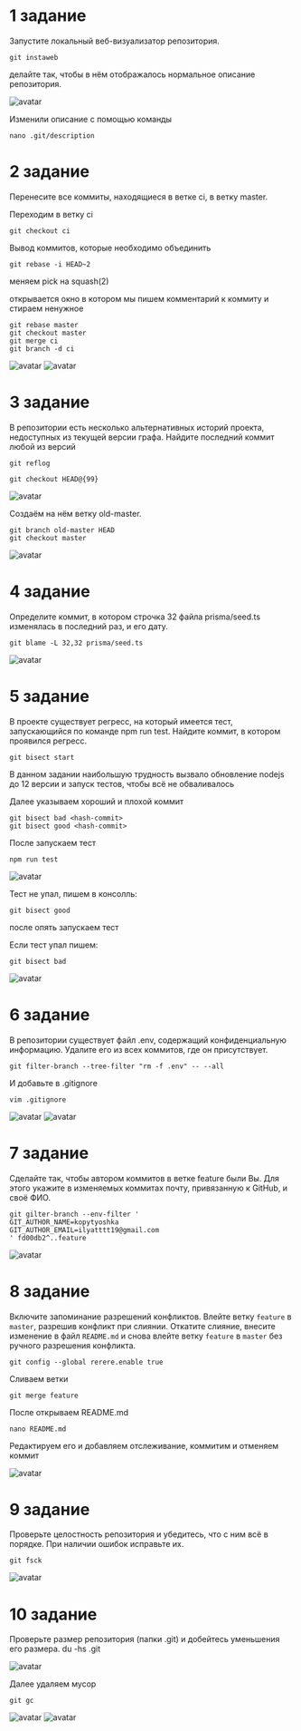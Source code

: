 # 1 задание
Запустите локальный веб-визуализатор репозитория.

    git instaweb
делайте так, чтобы в нём отображалось нормальное описание репозитория.

![avatar](/images/task-t.jpg)

Изменили описание с помощью команды

    nano .git/description

# 2 задание
Перенесите все коммиты, находящиеся в ветке ci, в ветку master.


Переходим в ветку ci

    git checkout ci

Вывод коммитов, которые необходимо объединить

    git rebase -i HEAD~2

меняем pick на squash(2)

открывается окно в котором мы пишем комментарий к коммиту и стираем ненужное


    git rebase master 
    git checkout master 
    git merge ci 
    git branch -d ci 

![avatar](/images/task-2.1.jpg)
![avatar](/images/task-2.2.jpg)

# 3 задание

В репозитории есть несколько альтернативных историй проекта, недоступных из текущей версии графа. Найдите последний коммит любой из версий

    git reflog

    git checkout HEAD@{99}

![avatar](/images/task-3.1.jpg)

Создаём на нём ветку old-master.

    git branch old-master HEAD
    git checkout master 


![avatar](/images/task-3.2.jpg)

# 4 задание
Определите коммит, в котором строчка 32 файла prisma/seed.ts изменялась в последний раз, и его дату.

    git blame -L 32,32 prisma/seed.ts

![avatar](/images/task-4.jpg)

# 5 задание
В проекте существует регресс, на который имеется тест, запускающийся по команде npm run test. Найдите коммит, в котором проявился регресс.

    git bisect start 

В данном задании наибольшую трудность вызвало обновление nodejs до 12 версии и запуск тестов, чтобы всё не обваливалось

Далее указываем хороший и плохой коммит

    git bisect bad <hash-commit>
    git bisect good <hash-commit>

После запускаем тест

    npm run test 

![avatar](/images/task-5.1.jpg)

Тест не упал, пишем в консолль:

    git bisect good 

после опять запускаем тест

Если тест упал пишем:

    git bisect bad 

![avatar](/images/task-5.3.jpg)


# 6 задание

В репозитории существует файл .env, содержащий конфиденциальную информацию. Удалите его из всех коммитов, где он присутствует.

    git filter-branch --tree-filter "rm -f .env" -- --all

И добавьте в .gitignore

    vim .gitignore 

![avatar](/images/task-6.1.jpg)
![avatar](/images/task-6.jpg)

# 7 задание

Сделайте так, чтобы автором коммитов в ветке feature были Вы. Для этого укажите в изменяемых коммитах почту, привязанную к GitHub, и своё ФИО.

    git gilter-branch --env-filter '
    GIT_AUTHOR_NAME=kopytyoshka
    GIT_AUTHOR_EMAIL=ilyatttt19@gmail.com
    ' fd00db2^..feature 

![avatar](/images/task-7.jpg)


# 8 задание
Включите запоминание разрешений конфликтов. Влейте ветку `feature` в `master`, разрешив конфликт при слиянии. Откатите слияние, внесите изменение в файл `README.md` и снова влейте ветку `feature` в `master` без ручного разрешения конфликта.

    git config --global rerere.enable true

Cливаем ветки

    git merge feature

После открываем README.md

    nano README.md 

Редактируем его и добавляем отслеживание, коммитим и отменяем коммит

![avatar](/images/task-8.1.jpg)

# 9 задание
Проверьте целостность репозитория и убедитесь, что с ним всё в порядке. При наличии ошибок исправьте их.

    git fsck 

![avatar](/images/task-9.jpg)


# 10 задание

Проверьте размер репозитория (папки .git) и добейтесь уменьшения его размера.
du -hs .git

![avatar](/images/task-10.1.jpg)

Далее удаляем мусор

    git gc 

![avatar](/images/task-10.2.jpg)
![avatar](/images/task-10.3.jpg)
